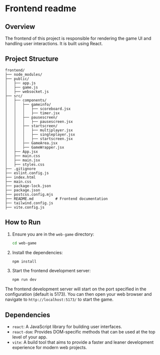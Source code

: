 # Frontend readme

## Overview

The frontend of this project is responsible for rendering the game UI and handling user interactions. It is built using React.

## Project Structure

```
frontend/
├── node_modules/
├── public/
│   ├── app.js
│   ├── game.js
│   ├── websocket.js
├── src/
│   ├── components/
│   │   ├── gameinfo/
│   │   │   ├── scoreboard.jsx
│   │   │   ├── timer.jsx
│   │   ├── pausescreen/
│   │   │   ├── pausescreen.jsx
│   │   ├── startscreen/
│   │   │   ├── multiplayer.jsx
│   │   │   ├── singleplayer.jsx
│   │   │   ├── startscreen.jsx
│   │   ├── GameArea.jsx
│   │   ├── GameWrapper.jsx
│   ├── App.jsx
│   ├── main.css
│   ├── main.jsx
│   ├── styles.css
├── .gitignore
├── eslint.config.js
├── index.html
├── main.css
├── package-lock.json
├── package.json
├── postcss.config.mjs
├── README.md          # Frontend documentation
├── tailwind.config.js
├── vite.config.js
```

## How to Run

1. Ensure you are in the `web-game` directory:
    ```sh
    cd web-game
    ```

2. Install the dependencies:
    ```sh
    npm install
    ```

3. Start the frontend development server:
    ```sh
    npm run dev
    ```

The frontend development server will start on the port specified in the configuration (default is 5173). You can then open your web browser and navigate to `http://localhost:5173/` to start the game.

## Dependencies

- `react`: A JavaScript library for building user interfaces.
- `react-dom`: Provides DOM-specific methods that can be used at the top level of your app.
- `vite`: A build tool that aims to provide a faster and leaner development experience for modern web projects.